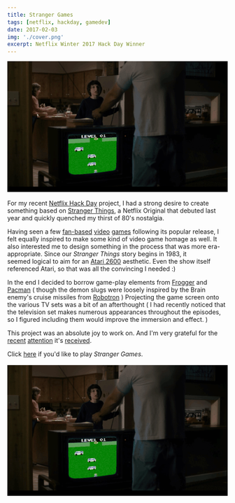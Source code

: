```yaml
---
title: Stranger Games
tags: [netflix, hackday, gamedev]
date: 2017-02-03
img: './cover.png'
excerpt: Netflix Winter 2017 Hack Day Winner
---
```


<img class="aligncenter" src="./cover.png" alt="" />

For my recent [Netflix Hack Day](https://netflixtechblog.com/netflix-hack-day-winter-2017-73590a2fe513) project, I had a
strong desire to create something based on [Stranger Things](https://www.netflix.com/title/80057281), a Netflix Original
that debuted last year and quickly quenched my thirst of 80's nostalgia.

Having seen a few [fan-based](https://www.strangerplay.com) [video](https://flixarcade.netflix.io/)
[games](https://infamousquests.itch.io/stranger-things) following its popular release, I felt equally inspired to make
some kind of video game homage as well. It also interested me to design something in the process that was more
era-appropriate. Since our _Stranger Things_ story begins in 1983, it seemed logical to aim for an [Atari 2600](https://en.wikipedia.org/wiki/Atari_2600_hardware) aesthetic. Even the show itself referenced Atari, so that was all the convincing I needed :)

In the end I decided to borrow game-play elements from [Frogger](https://en.wikipedia.org/wiki/Frogger) and
[Pacman](<https://en.wikipedia.org/wiki/Pac-Man_(1982_video_game)>) ( though the demon slugs were loosely inspired by the
Brain enemy's cruise missiles from [Robotron](https://www.atariprotos.com/5200/software/robotron/robotron.htm) )
Projecting the game screen onto the various TV sets was a bit of an afterthought ( I had recently noticed that the
television set makes numerous appearances throughout the episodes, so I figured including them would improve the
immersion and effect. )

This project was an absolute joy to work on. And I'm very grateful for the
[recent](https://www.cnet.com/news/play-netflixs-atari-style-stranger-things-video-game/) [attention](https://www.popularmechanics.com/culture/tv/a24990/stranger-things-game/)
it's [received](https://www.digitaltrends.com/gaming/netflix-stranger-things-atari-style-game/).

Click [here](https://gorch.com/strangergames/) if you'd like to play _Stranger Games_.
<br><br>
![strangergames](./strangergames.gif)
